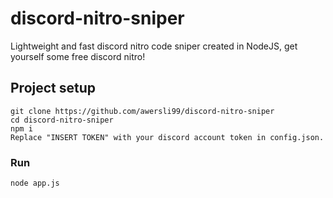 # discord-nitro-sniper
Lightweight and fast discord nitro code sniper created in NodeJS, get yourself some free discord nitro!

## Project setup
```
git clone https://github.com/awersli99/discord-nitro-sniper
cd discord-nitro-sniper
npm i
Replace "INSERT TOKEN" with your discord account token in config.json.
```

### Run
```
node app.js
```
